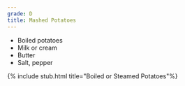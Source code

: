 ```yaml
---
grade: D
title: Mashed Potatoes
---
```

<!-- stub -->
- Boiled potatoes
- Milk or cream
- Butter
- Salt, pepper
<!-- endstub -->

{% include stub.html title="Boiled or Steamed Potatoes"%}